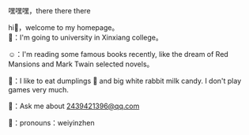 嘿嘿嘿，there there there

hi👋，welcome to my homepage。     
👀：I'm going to university in Xinxiang college。

☺️：I'm reading some famous books recently, like the dream 
    of Red Mansions and Mark Twain selected novels。

🥰：I like to eat dumplings 🥟 and big white rabbit milk 
    candy. I don't play games very much.

👻：Ask me about 2439421396@qq.com

🐷：pronouns：weiyinzhen

